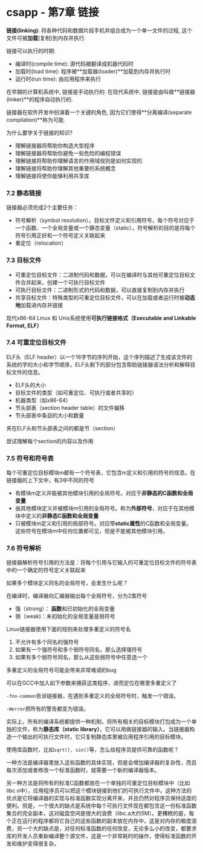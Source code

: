 # csapp - 第7章 链接

**链接(linking)**: 将各种代码和数据片段手机并组合成为一个单一文件的过程, 这个文件可被**加载**(复制)到内存并执行.

链接可以执行的时期:

* 编译时(compile time): 源代码被翻译成机器代码时
* 加载时(load time): 程序被**加载器(loader)**加载到内存并执行时
* 运行时(run time): 由应用程序来执行

在早期的计算机系统中, 链接是手动执行的. 在现代系统中, 链接是由叫做**链接器(linker)**的程序自动执行的.

链接器在软件开发中扮演着一个关键的角色, 因为它们使得**分离编译(separate compilation)**称为可能.

为什么要学关于链接的知识?

* 理解链接器将帮助你构造大型程序
* 理解链接器将帮助你避免一些危险的编程错误
* 理解链接将帮助你理解语言的作用域规则是如何实现的
* 理解链接将帮助你理解其他重要的系统概念
* 理解链接将使你能够利用共享库

### 7.2 静态链接

链接器必须完成2个主要任务：

* 符号解析（symbol resolution）。目标文件定义和引用符号，每个符号对应于一个函数、一个全局变量或一个静态变量（static），符号解析的目的是将每个符号引用正好和一个符号定义关联起来
* 重定位（relocation）

### 7.3 目标文件

* 可重定位目标文件：二进制代码和数据，可以在编译时与其他可重定位目标文件合并起来，创建一个可执行目标文件
* 可执行目标文件：二进制形式的代码和数据，可以直接复制到内存并执行
* 共享目标文件：特殊类型的可重定位目标文件，可以在加载或者运行时被**动态地**加载进内存并链接

现代x86-64 Linux 和 Unix系统使用**可执行链接格式（Executable and Linkable Format, ELF）**

### 7.4 可重定位目标文件

ELF头（ELF header）以一个16字节的序列开始，这个序列描述了生成该文件的系统的字的大小和字节顺序。ELF头剩下的部分包含帮助链接器语法分析和解释目标文件的信息。

* ELF头的大小
* 目标文件的类型（如可重定位、可执行或者共享的）
* 机器类型（如x86-64）
* 节头部表（section header table）的文件偏移
* 节头部表中条目的大小和数量

夹在ELF头和节头部表之间的都是节（section）

尝试理解每个section的内容以及作用

### 7.5 符号和符号表

每个可重定位目标模块m都有一个符号表，它包含m定义和引用的符号的信息。在链接器的上下文中，有3中不同的符号

* 有模块m定义并能被其他模块引用的全局符号。对应于**非静态的C函数和全局变量**
* 由其他模块定义并被模块m引用的全局符号。称为**外部符号**，对应于在其他模块中定义的**非静态C函数和全局变量**
* 只被模块m定义和引用的局部符号。对应带**static属性**的C函数和全局变量。这些符号在模块m中任何位置都可见，但是不能被其他模块引用。

### 7.6 符号解析

链接器解析符号引用的方法是：将每个引用与它输入的可重定位目标文件的符号表中的一个确定的符号定义关联起来

如果多个模块定义同名的全局符号，会发生什么呢？

在编译时，编译器向汇编器输出每个全局符号，分为2类符号

* 强（strong）： **函数**和已初始化的全局变量
* 弱（weak)：未初始化的全局变量是弱符号

Linux链接器使用下面的规则来处理多重定义的符号名

1. 不允许有多个同名的强符号
2. 如果有一个强符号和多个弱符号同名，那么选择强符号
3. 如果有多个弱符号同名，那么从这些弱符号中任意选一个

多重定义的全局符号可能会带来非常难调的bug

可以在GCC中加入如下参数来捕获这类程序，进而定位在哪里多重定义了

`-fno-common`告诉链接器，在遇到多重定义的全局符号时，触发一个错误。

`-Werror`把所有的警告都变为错误。

实际上，所有的编译系统都提供一种机制，将所有相关的目标模块打包成为一个单独的文件，称为**静态库（static library）**，它可以用做链接器的输入。当链接器构造一个输出的可执行文件时，它只复制静态库里被应用程序引用的目标模块。

使用库函数时，比如`sqrt(), sin()`等，怎么给程序员提供可靠的函数呢？

一种方法是编译器里放入这些函数的具体实现，但是会增加编译器的复杂性，而且每次添加或者修改一个标准函数时，就需要一个新的编译器版本。

另一种方法是将所有的标准C函数都放在一个单独的可重定位目标模块中（比如libc.o中），应用程序员可以把这个模块链接到他们的可执行文件中。这种方法的优点是它将编译器的实现与标准函数实现分离开来，并且仍然对程序员保持适度的便利。但是，一个很大的缺点是系统中每个可执行文件现在都包含这一份标准函数集合的完全副本，这对磁盘空间是很大的浪费（libc.a大约5M）。更糟糕的是，每个正在运行的程序都将它自己的这些函数的副本放在内存中，这是对内存的极度浪费，另一个大的缺点是，对任何标准函数的任何改变，无论多么小的改变，都要求库的开发人员重新编译整个源文件，这是一个非常耗时的操作，使得标准函数的开发和维护变得很复杂。